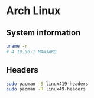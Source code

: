  
# Arch Linux

## System information

```bash
uname -r
# 4.19.56-1 MANJARO
```

## Headers

```bash
sudo pacman -S linux419-headers
sudo pacman -R linux49-headers
```